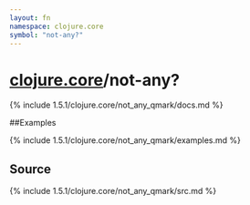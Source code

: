 ```yaml
---
layout: fn
namespace: clojure.core
symbol: "not-any?"
---
```


# [clojure.core](../)/not-any?

{% include 1.5.1/clojure.core/not_any_qmark/docs.md %}

##Examples

{% include 1.5.1/clojure.core/not_any_qmark/examples.md %}
## Source
{% include 1.5.1/clojure.core/not_any_qmark/src.md %}

